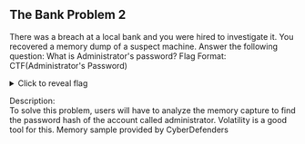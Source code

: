 ## The Bank Problem 2
There was a breach at a local bank and you were hired to investigate it. You recovered a memory dump of a suspect machine. Answer the following question:
What is Administrator's password? Flag Format: CTF(Administrator's Password)
<details>
  <summary>Click to reveal flag</summary>
  
  Flag: CTF(password)
  
</details>

Description:<br> 
To solve this problem, users will have to analyze the memory capture to find the password hash of the account called administrator. Volatility is a good tool for this. Memory sample provided by CyberDefenders
